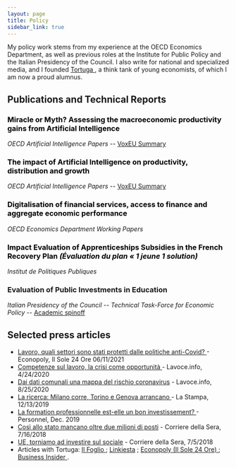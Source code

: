 ```yaml
---
layout: page
title: Policy
sidebar_link: true
---
```


<p class="message">
My policy work stems from my experience at the OECD Economics Department, as well as previous roles at the Institute for Public Policy and the Italian Presidency of the Council. I also write for national and specialized media, and I founded <a href="https://www.tortuga-econ.it/">Tortuga </a>, a think tank of young economists, of which I am now a proud alumnus.
</p>

<h2>Publications and Technical Reports</h2>
<h3><a href="https://www.oecd.org/en/publications/miracle-or-myth-assessing-the-macroeconomic-productivity-gains-from-artificial-intelligence_b524a072-en.html" style="color: black; text-decoration: none;">Miracle or Myth? Assessing the macroeconomic productivity gains from Artificial Intelligence</a> </h3>
<em>OECD Artificial Intelligence Papers</em> --  <a href="https://cepr.org/voxeu/columns/miracle-or-myth-assessing-macroeconomic-productivity-gains-artificial-intelligence">VoxEU Summary</a>

<h3><a href="https://www.oecd.org/en/publications/the-impact-of-artificial-intelligence-on-productivity-distribution-and-growth_8d900037-en.html" style="color: black; text-decoration: none;">The impact of Artificial Intelligence on productivity, distribution and growth</a> </h3>
<em>OECD Artificial Intelligence Papers</em> --  <a href="https://cepr.org/voxeu/columns/should-ai-stay-or-should-ai-go-promises-and-perils-ai-productivity-and-growth">VoxEU Summary</a>

<h3><a href="https://www.oecd.org/en/publications/digitalisation-of-financial-services-access-to-finance-and-aggregate-economic-performance_10c7e583-en.html" style="color: black; text-decoration: none;">Digitalisation of financial services, access to finance and aggregate economic performance </a> </h3>
<em>OECD Economics Department Working Papers</em> 

<h3><a href="https://www.ipp.eu/wp-content/uploads/2024/01/1_jeune_1_solution_apprentissage-1.pdf" style="color: black; text-decoration: none;">Impact Evaluation of Apprenticeships Subsidies in the French Recovery Plan <em>(Évaluation du plan « 1 jeune 1 solution) </em></a> </h3>
<em>Institut de Politiques Publiques</em> 

<h3>Evaluation of Public Investments in Education </h3>
<em>Italian Presidency of the Council -- Technical Task-Force for Economic Policy</em>  --  <a href="https://www.aiel.it/Submissions/Get_Abstract?submission_id=2496">Academic spinoff</a>


<h2>Selected press articles</h2> 
<ul>
  <li><a href="https://www.econopoly.ilsole24ore.com/2021/06/11/lavoro-covid-cig-licenziamenti/"> Lavoro, quali settori sono stati protetti dalle politiche anti-Covid? </a> - Econopoly, Il Sole 24 Ore 06/11/2021</li>
  <li><a href="https://www.lavoce.info/archives/65919/ripartire-dalle-competenze//"> Competenze sul lavoro, la crisi come opportunit&agrave;   </a> - Lavoce.info, 4/24/2020 </li>
  <li><a href="https://www.lavoce.info/archives/69032/dai-dati-comunali-una-mappa-del-rischio-coronavirus/"> Dai dati comunali una mappa del rischio coronavirus</a> - Lavoce.info, 8/25/2020</li>
  <li><a href="https://www.lastampa.it/topnews/edizioni-locali/torino/2019/12/13/news/la-ricerca-milano-corre-torino-e-genova-arrancano-in-piemonte-vissuta-una-grande-depressione-1.38205031">La ricerca: Milano corre, Torino e Genova arrancano </a> - La Stampa, 12/13/2019</li>
  <li><a href="https://drive.google.com/file/d/1W6CuDFCqyBUf2UqdAk4VEe1-0jhqL9Vv/view?usp=sharing"> La formation professionnelle est-elle un bon investissement? </a> - Personnel,  Dec. 2019 </li>
  <li><a href="https://drive.google.com/file/d/1ki5k671K4E7RMOkiSP8vw8DOlmzvnSbW/view?usp=sharing">Cos&igrave; allo stato mancano oltre due milioni di posti</a> - Corriere della Sera, 7/16/2018 </li>  <li><a href="https://drive.google.com/file/d/1i5SZTg5XtGMb34rLU_W9skP3AkoLHHJM/view?usp=sharing">UE, torniamo ad investire sul sociale</a> - Corriere della Sera, 7/5/2018 </li>
  <li> Articles with Tortuga: <a href="https://www.ilfoglio.it/author/Tortuga"> Il Foglio </a> ; <a href="https://www.linkiesta.it/author/tortuga/"> Linkiesta</a> ; <a href="https://www.econopoly.ilsole24ore.com/author/teamtortuga/"> Econopoly (Il Sole 24 Ore) </a> ; <a href="https://it.businessinsider.com/?s=Tortuga">Business Insider </a> . </li> 
</ul>

